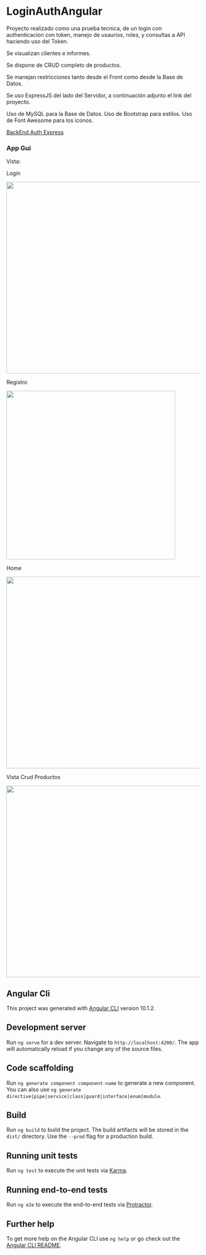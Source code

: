 # LoginAuthAngular

Proyecto realizado como una prueba tecnica, de un login con authenticacion con token, manejo de usaurios, roles, y consultas a API haciendo uso del Token.

Se visualizan clientes e informes.

Se dispone de CRUD completo de productos.

Se manejan restricciones tanto desde el Front como desde la Base de Datos.

Se uso ExpressJS del lado del Servidor, a continuación adjunto el link del proyecto.

Uso de MySQL para la Base de Datos.
Uso de Bootstrap para estilos.
Uso de Font Awesome para los iconos.

[BackEnd Auth Express](https://github.com/SagLara/BackEndAuthExpress)

### App Gui

Vista:

Login

<img src="" width="600" height="500" />

Registro

<img src="" width="440" height="440" />

Home

<img src="" width="650" height="500" />

Vista Crud Productos

<img src="" width="770" height="500" />



## Angular Cli

This project was generated with [Angular CLI](https://github.com/angular/angular-cli) version 10.1.2.

## Development server

Run `ng serve` for a dev server. Navigate to `http://localhost:4200/`. The app will automatically reload if you change any of the source files.

## Code scaffolding

Run `ng generate component component-name` to generate a new component. You can also use `ng generate directive|pipe|service|class|guard|interface|enum|module`.

## Build

Run `ng build` to build the project. The build artifacts will be stored in the `dist/` directory. Use the `--prod` flag for a production build.

## Running unit tests

Run `ng test` to execute the unit tests via [Karma](https://karma-runner.github.io).

## Running end-to-end tests

Run `ng e2e` to execute the end-to-end tests via [Protractor](http://www.protractortest.org/).

## Further help

To get more help on the Angular CLI use `ng help` or go check out the [Angular CLI README](https://github.com/angular/angular-cli/blob/master/README.md).
